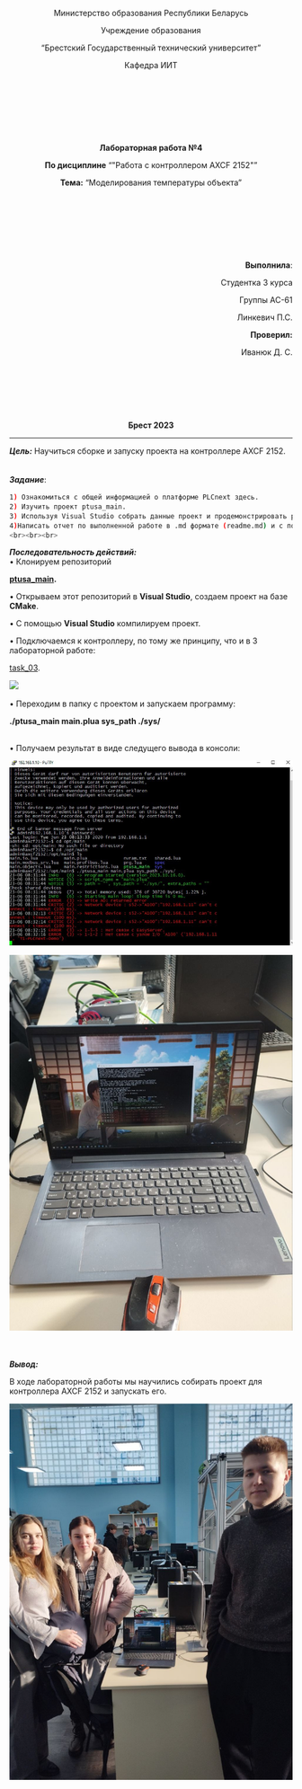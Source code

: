 <p align="center">Министерство образования Республики Беларусь</p>
<p align="center">Учреждение образования</p>
<p align="center">“Брестский Государственный технический университет”</p>
<p align="center">Кафедра ИИТ</p>
<br><br><br><br><br><br>
<p align="center"><strong>Лабораторная работа №4</strong></p>
<p align="center"><strong>По дисциплине</strong> “"Работа с контроллером AXCF 2152"”</p>
<p align="center"><strong>Тема:</strong> “Моделирования температуры объекта”</p>
<br><br><br><br><br><br>
<p align="right"><strong>Выполнила</strong>:</p>
<p align="right">Студентка 3 курса</p>
<p align="right">Группы АС-61</p>
<p align="right">Линкевич П.С.</p>
<p align="right"><strong>Проверил:</strong></p>
<p align="right">Иванюк Д. С.</p>
<br><br><br><br><br>
<p align="center"><strong>Брест 2023</strong></p>

---
***Цель:***
Научиться сборке и запуску проекта на контроллере AXCF 2152.
<br><br><br>
***Задание***:
``` bash
1) Ознакомиться с общей информацией о платформе PLCnext здесь.
2) Изучить проект ptusa_main.
3) Используя Visual Studio собрать данные проект и продемонстрировать работоспособность на тестовом контроллере.
4)Написать отчет по выполненной работе в .md формате (readme.md) и с помощью pull request разместить его в следующем каталоге: trunk\as000xxyy\task_04\doc.
<br><br><br>
```

***Последовательность действий:***
<br>
• Клонируем репозиторий <br>

<strong>[ptusa_main](https://github.com/savushkin-r-d/ptusa_main).</strong>

<p>• Открываем этот репозиторий в <strong>Visual Studio</strong>, создаем проект на базе <strong>CMake</strong>.</p>
<p>• С помощью <strong>Visual Studio</strong>  компилируем проект.</p> 
<p>• Подключаемся к контроллеру, по тому же принципу, что и в 3 лабораторной работе: </p>

[task_03](../../task_03/doc/readme.md).
<br>

![](images/cont_files.png)
<br>

• Переходим в папку с проектом и запускаем программу:<br>

<strong>./ptusa_main  main.plua  sys_path  ./sys/</strong>

<br>
• Получаем результат в виде следущего вывода в консоли: <br>

![](../../images/conclusion2.png)

![](../../images/laptop.png)


<br><br>
<strong><em>Вывод:</em></strong>
<p>В ходе лабораторной работы мы научились собирать проект для контроллера AXCF 2152 и запускать его. </p>

![](../../images/lab.png)
